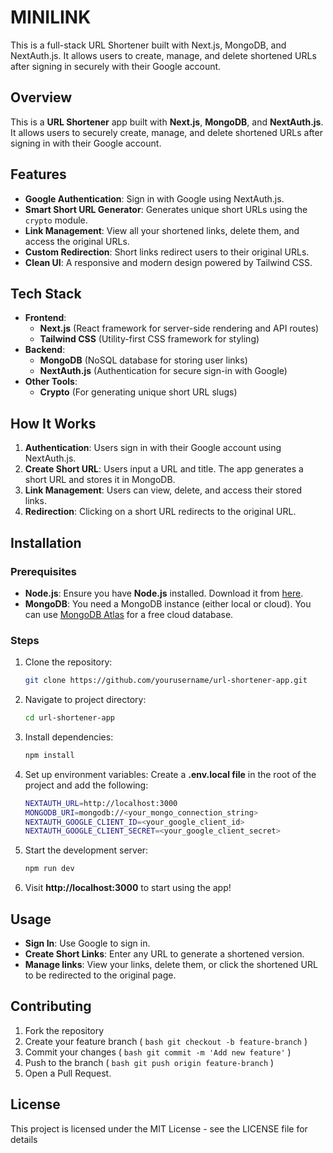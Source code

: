 # MINILINK
This is a full-stack URL Shortener built with Next.js, MongoDB, and NextAuth.js. It allows users to create, manage, and delete shortened URLs after signing in securely with their Google account.

## Overview

This is a **URL Shortener** app built with **Next.js**, **MongoDB**, and **NextAuth.js**. It allows users to securely create, manage, and delete shortened URLs after signing in with their Google account.

## Features

- **Google Authentication**: Sign in with Google using NextAuth.js.
- **Smart Short URL Generator**: Generates unique short URLs using the `crypto` module.
- **Link Management**: View all your shortened links, delete them, and access the original URLs.
- **Custom Redirection**: Short links redirect users to their original URLs.
- **Clean UI**: A responsive and modern design powered by Tailwind CSS.

## Tech Stack

- **Frontend**: 
  - **Next.js** (React framework for server-side rendering and API routes)
  - **Tailwind CSS** (Utility-first CSS framework for styling)
- **Backend**: 
  - **MongoDB** (NoSQL database for storing user links)
  - **NextAuth.js** (Authentication for secure sign-in with Google)
- **Other Tools**: 
  - **Crypto** (For generating unique short URL slugs)

## How It Works

1. **Authentication**: Users sign in with their Google account using NextAuth.js.
2. **Create Short URL**: Users input a URL and title. The app generates a short URL and stores it in MongoDB.
3. **Link Management**: Users can view, delete, and access their stored links.
4. **Redirection**: Clicking on a short URL redirects to the original URL.

## Installation

### Prerequisites

- **Node.js**: Ensure you have **Node.js** installed. Download it from [here](https://nodejs.org/).
- **MongoDB**: You need a MongoDB instance (either local or cloud). You can use [MongoDB Atlas](https://www.mongodb.com/cloud/atlas) for a free cloud database.

### Steps

1. Clone the repository:

   ```bash
   git clone https://github.com/yourusername/url-shortener-app.git
   ```
2. Navigate to project directory:
   ```bash
   cd url-shortener-app
   ```
3. Install dependencies:
   ```bash
   npm install
   ```
4. Set up environment variables:
   Create a **.env.local file** in the root of the project and add the following:
   ```bash
   NEXTAUTH_URL=http://localhost:3000
   MONGODB_URI=mongodb://<your_mongo_connection_string>
   NEXTAUTH_GOOGLE_CLIENT_ID=<your_google_client_id>
   NEXTAUTH_GOOGLE_CLIENT_SECRET=<your_google_client_secret>
   ```
5. Start the development server:
   ```bash
   npm run dev
   ```
6. Visit **http://localhost:3000** to start using the app!

## Usage
- **Sign In**: Use Google to sign in.
- **Create Short Links**: Enter any URL to generate a shortened version.
- **Manage links**: View your links, delete them, or click the shortened URL to be redirected to the original page.

## Contributing
1. Fork the repository
2. Create your feature branch ( ``` bash git checkout -b feature-branch ``` )
3. Commit your changes ( ``` bash git commit -m 'Add new feature' ``` )
4. Push to the branch ( ``` bash git push origin feature-branch ``` )
5. Open a Pull Request.

## License
This project is licensed under the MIT License - see the LICENSE file for details



